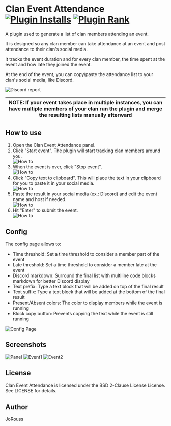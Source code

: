Clan Event Attendance [![Plugin Installs](https://img.shields.io/endpoint?url=https://i.pluginhub.info/shields/installs/plugin/clan-event-attendance)](https://runelite.net/plugin-hub/JoRouss) [![Plugin Rank](https://img.shields.io/endpoint?url=https://i.pluginhub.info/shields/rank/plugin/clan-event-attendance)](https://runelite.net/plugin-hub)
=====================

A plugin used to generate a list of clan members attending an event.

It is designed so any clan member can take attendance at an event and post attendance to their clan's social media.

It tracks the event duration and for every clan member, the time spent at the event and how late they joined the event.

At the end of the event, you can copy/paste the attendance list to your clan's social media, like Discord.

![Discord report](./assets/ClanEventAttendance6.png "Discord report")

| NOTE: If your event takes place in multiple instances, you can have multiple members of your clan run the plugin and merge the resulting lists manually afterward |
| --- |

How to use
----------

1. Open the Clan Event Attendance panel.
2. Click "Start event". The plugin will start tracking clan members around you.  
![How to](./assets/howto1.PNG "How to")
3. When the event is over, click "Stop event".  
![How to](./assets/howto2.PNG "How to")
4. Click "Copy text to clipboard". This will place the text in your clipboard for you to paste it in your social media.  
![How to](./assets/howto3.png "How to")
5. Paste the result in your social media (ex.: Discord) and edit the event name and host if needed.  
![How to](./assets/howto4.png "How to")
6. Hit "Enter" to submit the event.  
![How to](./assets/howto5.png "How to")

Config
------

The config page allows to:
- Time threshold: Set a time threshold to consider a member part of the event
- Late threshold: Set a time threshold to consider a member late at the event
- Discord markdown: Surround the final list with multiline code blocks markdown for better Discord display
- Text prefix: Type a text block that will be added on top of the final result
- Text suffix: Type a text block that will be added at the bottom of the final result
- Present/Absent colors: The color to display members while the event is running
- Block copy button: Prevents copying the text while the event is still running

![Config Page](./assets/config2.png "Config Page")

Screenshots
-----------

![Panel](./assets/screen1.png "Panel")
![Event1](./assets/example1.jpg "Event1")
![Event2](./assets/example2.png "Event2")

License
-------
Clan Event Attendance is licensed under the BSD 2-Clause License License. See LICENSE for details.

Author
------
JoRouss
